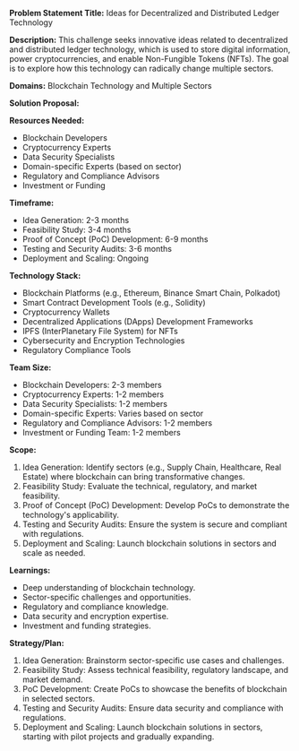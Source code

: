 **Problem Statement Title:** Ideas for Decentralized and Distributed Ledger Technology

**Description:** This challenge seeks innovative ideas related to decentralized and distributed ledger technology, which is used to store digital information, power cryptocurrencies, and enable Non-Fungible Tokens (NFTs). The goal is to explore how this technology can radically change multiple sectors.

**Domains:** Blockchain Technology and Multiple Sectors

**Solution Proposal:**

**Resources Needed:**
- Blockchain Developers
- Cryptocurrency Experts
- Data Security Specialists
- Domain-specific Experts (based on sector)
- Regulatory and Compliance Advisors
- Investment or Funding

**Timeframe:**
- Idea Generation: 2-3 months
- Feasibility Study: 3-4 months
- Proof of Concept (PoC) Development: 6-9 months
- Testing and Security Audits: 3-6 months
- Deployment and Scaling: Ongoing

**Technology Stack:**
- Blockchain Platforms (e.g., Ethereum, Binance Smart Chain, Polkadot)
- Smart Contract Development Tools (e.g., Solidity)
- Cryptocurrency Wallets
- Decentralized Applications (DApps) Development Frameworks
- IPFS (InterPlanetary File System) for NFTs
- Cybersecurity and Encryption Technologies
- Regulatory Compliance Tools

**Team Size:**
- Blockchain Developers: 2-3 members
- Cryptocurrency Experts: 1-2 members
- Data Security Specialists: 1-2 members
- Domain-specific Experts: Varies based on sector
- Regulatory and Compliance Advisors: 1-2 members
- Investment or Funding Team: 1-2 members

**Scope:**
1. Idea Generation: Identify sectors (e.g., Supply Chain, Healthcare, Real Estate) where blockchain can bring transformative changes.
2. Feasibility Study: Evaluate the technical, regulatory, and market feasibility.
3. Proof of Concept (PoC) Development: Develop PoCs to demonstrate the technology's applicability.
4. Testing and Security Audits: Ensure the system is secure and compliant with regulations.
5. Deployment and Scaling: Launch blockchain solutions in sectors and scale as needed.

**Learnings:**
- Deep understanding of blockchain technology.
- Sector-specific challenges and opportunities.
- Regulatory and compliance knowledge.
- Data security and encryption expertise.
- Investment and funding strategies.

**Strategy/Plan:**
1. Idea Generation: Brainstorm sector-specific use cases and challenges.
2. Feasibility Study: Assess technical feasibility, regulatory landscape, and market demand.
3. PoC Development: Create PoCs to showcase the benefits of blockchain in selected sectors.
4. Testing and Security Audits: Ensure data security and compliance with regulations.
5. Deployment and Scaling: Launch blockchain solutions in sectors, starting with pilot projects and gradually expanding.